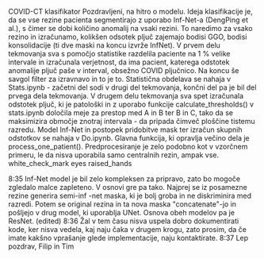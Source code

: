 COVID-CT klasifikator
Pozdravljeni, na hitro o modelu. Ideja klasifikacije je, da se vse rezine pacienta segmentirajo z uporabo Inf-Net-a (DengPing et al.),
s čimer se dobi količino anomalij na vsaki rezini. To naredimo za vsako rezino in izračunamo, kolikšen odsotek pljuč zajemajo bodisi
GGO, bodisi konsolidacije (ti dve maski na koncu izvrže InfNet). V prvem delu tekmovanja sva s pomočjo statistike razdelila paciente na 1 % velike intervale
in izračunala verjetnost, da ima pacient, katerega odstotek anomalije pljuč paše v interval, obsežno COVID pljučnico. Na koncu še savgol filter za izravnavo in to je to. Statistična obdelava se nahaja v Stats.ipynb - začetni del sodi v drugi del tekmovanja, končni del pa je bil del prvega dela tekmovanja.
V drugem delu tekmovanja sva spet izračunala odstotek pljuč, ki je patološki in z uporabo funkcije calculate_thresholds() v stats.ipynb določila meje za prestop med A in B ter B in C, tako da se maksimizira območje znotraj intervala - da pripada čimveč ploščine tistemu razredu.
Model Inf-Net in postopek pridobitve mask ter izračun skupnih odstotkov se nahaja v Do.ipynb. Glavna funkcija, ki opravlja večino dela je process_one_patient(). Predprocesiranje je zelo podobno kot v vzorčnem primeru, le da nisva uporabila samo centralnih rezin, ampak vse.
white_check_mark
eyes
raised_hands





8:35
Inf-Net model je bil zelo kompleksen za pripravo, zato bo mogoče zgledalo malce zapleteno. V osnovi gre pa tako. Najprej se iz posamezne rezine generira semi-inf -net maska, ki je bolj groba in ne diskriminira med razredi. Potem se original rezina in ta nova maska "concatenate"-jo in pošljejo v drug model, ki uporablja UNet. Osnova obeh modelov pa je ResNet. (edited) 
8:36
Žal v tem času nisva uspela dobro dokumentirati kode, ker nisva vedela, kaj naju čaka v drugem krogu, zato prosim, da če imate kakšno vprašanje glede implementacije, naju kontaktirate.
8:37
Lep pozdrav, Filip in Tim
